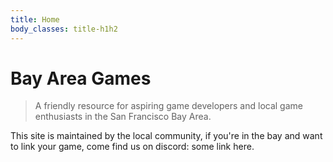 ```yaml
---
title: Home
body_classes: title-h1h2
---
```


# Bay Area Games
> A friendly resource for aspiring game developers and local game enthusiasts in the San Francisco Bay Area.

This site is maintained by the local community, if you're in the bay and want to link your game, come find us on discord: some link here.
